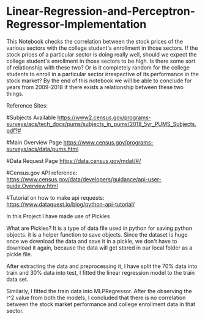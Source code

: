 # Linear-Regression-and-Perceptron-Regressor-Implementation
This Notebook checks the correlation between the stock prices of the various sectors with the college student's enrollment in those sectors. If the stock prices of a particular sector is doing really well, should we expect the college student's enrollment in those sectors to be high. Is there some sort of relationship with these two? Or is it completely random for the college students to enroll in a particular sector irrespective of its performance in the stock market? By the end of this notebook we will be able to conclude for years from 2009-2018 if there exists a relationship between these two things.

Reference Sites:

#Subjects Available
https://www2.census.gov/programs-surveys/acs/tech_docs/pums/subjects_in_pums/2018_5yr_PUMS_Subjects.pdf?#


#Main Overview Page
https://www.census.gov/programs-surveys/acs/data/pums.html


#Data Request Page
https://data.census.gov/mdat/#/


#Census.gov API reference:
https://www.census.gov/data/developers/guidance/api-user-guide.Overview.html


#Tutorial on how to make api requests:
https://www.dataquest.io/blog/python-api-tutorial/

In this Project I have made use of Pickles

What are Pickles?
It is a type of data file used in python for saving python objects. it is a helper function to save objects. Since the dataset is huge once we download the data and save it in a pickle, we don't have to download it again, because the data will get stored in our local folder as a pickle file.

After extracting the data and preprocessing it, I have split the 70% data into train and 30% data into test, I fitted the linear regression model to the train data set.

Similarly, I fitted the train data into MLPRegressor. After the observing the r^2 value from both the models, I concluded that there is no correlation between the stock market performance and college enrollment data in that sector.
